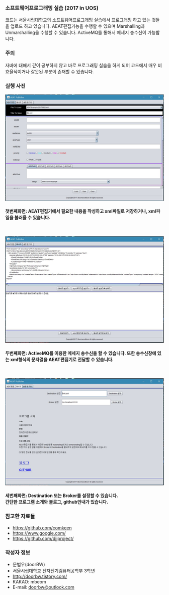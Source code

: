 ### 소프트웨어프로그래밍 실습 (2017 in UOS)
코드는 서울시립대학교의 소프트웨어프로그래밍 실습에서 프로그래밍 하고 있는 것들을 업로드 하고 있습니다.
AEAT편집기능을 수행할 수 있으며 Marshalling과 Unmarshalling을 수행할 수 있습니다.
ActiveMQ를 통해서 메세지 송수신이 가능합니다.

### 주의
자바에 대해서 깊이 공부하지 않고 바로 프로그래밍 실습을 하게 되어 코드에서 매우 비효율적이거나 잘못된 부분이 존재할 수 있습니다.

### 실행 사진

![Alt text](https://github.com/doorBW/AEATsoftware/blob/master/sw1.JPG?raw=true)

#### 첫번째화면: AEAT편집기에서 필요한 내용을 작성하고 xml파일로 저장하거나, xml파일을 불러올 수 있습니다.
<br/> 

![Alt text](https://github.com/doorBW/AEATsoftware/blob/master/sw2.JPG?raw=true)

#### 두번째화면: ActiveMQ를 이용한 메세지 송수신을 할 수 있습니다. 또한 송수신창에 있는 xml형식의 문자열을 AEAT편집기로 전달할 수 있습니다.
<br/> 

![Alt text](https://github.com/doorBW/AEATsoftware/blob/master/sw3.JPG?raw=true)
#### 세번째화면: Destination 또는 Broker를 설정할 수 있습니다.<br/>간단한 프로그램 소개와 블로그, github안내가 있습니다.


### 참고한 자료들
- https://github.com/comkeen
- https://www.google.com/
- https://github.com/djjproject/

### 작성자 정보
- 문범우(doorBW)
- 서울시립대학교 전자전기컴퓨터공학부 3학년
- http://doorbw.tistory.com/
- KAKAO: mbeom
- E-mail: doorbw@outlook.com
